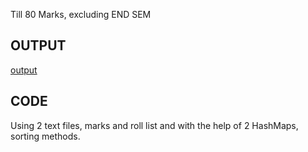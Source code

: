Till 80 Marks, excluding END SEM

## OUTPUT
[output](https://github.com/vasanthkumar18/SEM_7/blob/main/PPL/Ranking/output.txt)

## CODE
Using 2 text files, marks and roll list and with the help of 2 HashMaps, sorting methods. 
